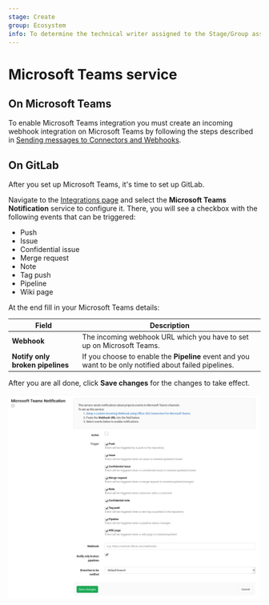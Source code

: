 ```yaml
---
stage: Create
group: Ecosystem
info: To determine the technical writer assigned to the Stage/Group associated with this page, see https://about.gitlab.com/handbook/engineering/ux/technical-writing/#assignments
---
```


# Microsoft Teams service

## On Microsoft Teams

To enable Microsoft Teams integration you must create an incoming webhook integration on Microsoft
Teams by following the steps described in [Sending messages to Connectors and Webhooks](https://docs.microsoft.com/en-us/microsoftteams/platform/webhooks-and-connectors/how-to/connectors-using).

## On GitLab

After you set up Microsoft Teams, it's time to set up GitLab.

Navigate to the [Integrations page](overview.md#accessing-integrations)
and select the **Microsoft Teams Notification** service to configure it.
There, you will see a checkbox with the following events that can be triggered:

- Push
- Issue
- Confidential issue
- Merge request
- Note
- Tag push
- Pipeline
- Wiki page

At the end fill in your Microsoft Teams details:

| Field | Description |
| ----- | ----------- |
| **Webhook** | The incoming webhook URL which you have to set up on Microsoft Teams. |
| **Notify only broken pipelines** | If you choose to enable the **Pipeline** event and you want to be only notified about failed pipelines. |

After you are all done, click **Save changes** for the changes to take effect.

![Microsoft Teams configuration](img/microsoft_teams_configuration.png)
